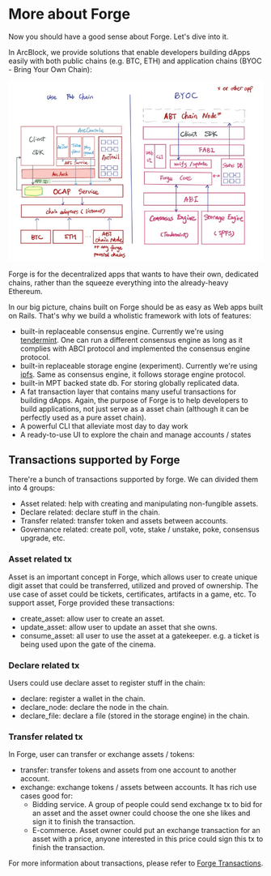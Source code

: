 # More about Forge

Now you should have a good sense about Forge. Let's dive into it.

In ArcBlock, we provide solutions that enable developers building dApps easily with both public chains (e.g. BTC, ETH) and application chains (BYOC - Bring Your Own Chain):

![BYOC](../assets/images/forge_byoc.jpg)

Forge is for the decentralized apps that wants to have their own, dedicated chains, rather than the squeeze everything into the already-heavy Ethereum.

In our big picture, chains built on Forge should be as easy as Web apps built on Rails. That's why we build a wholistic framework with lots of features:

* built-in replaceable consensus engine. Currently we're using [tendermint](https://tendermint.com/docs/). One can run a different consensus engine as long as it complies with ABCI protocol and implemented the consensus engine protocol.
* built-in replaceable storage engine (experiment). Currently we're using [ipfs](https://ipfs.io/). Same as consensus engine, it follows storage engine protocol.
* built-in MPT backed state db. For storing globally replicated data.
* A fat transaction layer that contains many useful transactions for building dApps. Again, the purpose of Forge is to help developers to build applications, not just serve as a asset chain (although it can be perfectly used as a pure asset chain).
* A powerful CLI that alleviate most day to day work
* A ready-to-use UI to explore the chain and manage accounts / states


## Transactions supported by Forge

There're a bunch of transactions supported by forge. We can divided them into 4 groups:

* Asset related: help with creating and manipulating non-fungible assets.
* Declare related: declare stuff in the chain.
* Transfer related: transfer token and assets between accounts.
* Governance related: create poll, vote, stake / unstake, poke, consensus upgrade, etc.

### Asset related tx

Asset is an important concept in Forge, which allows user to create unique digit asset that could be transferred, utilized and proved of ownership. The use case of asset could be tickets, certificates, artifacts in a game, etc. To support asset, Forge provided these transactions:

* create_asset: allow user to create an asset.
* update_asset: allow user to update an asset that she owns.
* consume_asset: all user to use the asset at a gatekeeper. e.g. a ticket is being used upon the gate of the cinema.

### Declare related tx

Users could use declare asset to register stuff in the chain:

* declare: register a wallet in the chain.
* declare_node: declare the node in the chain.
* declare_file: declare a file (stored in the storage engine) in the chain.

### Transfer related tx

In Forge, user can transfer or exchange assets / tokens:

* transfer: transfer tokens and assets from one account to another account.
* exchange: exchange tokens / assets between accounts. It has rich use cases good for:
  * Bidding service. A group of people could send exchange tx to bid for an asset and the asset owner could choose the one she likes and sign it to finish the transaction.
  * E-commerce. Asset owner could put an exchange transaction for an asset with a price, anyone interested in this price could sign this tx to finish the transaction.

For more information about transactions, please refer to [Forge Transactions](../txs).
